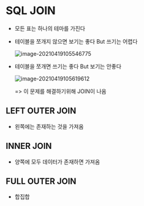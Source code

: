 # SQL JOIN

- 모든 표는 하나의 테마를 가진다

- 테이블을 쪼개지 않으면 보기는 좋다 But  쓰기는 어렵다

  ![image-20210419105546775](C:\Users\jisun\AppData\Roaming\Typora\typora-user-images\image-20210419105546775.png)

- 테이블을 쪼개면 쓰기는 좋다 But 보기는 안좋다

  ![image-20210419105619612](C:\Users\jisun\AppData\Roaming\Typora\typora-user-images\image-20210419105619612.png)

  => 이 문제를 해결하기위해 JOIN이 나옴

## LEFT OUTER JOIN

- 왼쪽에는 존재하는 것을 가져옴

## INNER JOIN

- 양쪽에 모두 데이터가 존재하면 가져옴

## FULL OUTER JOIN

- 합집합

